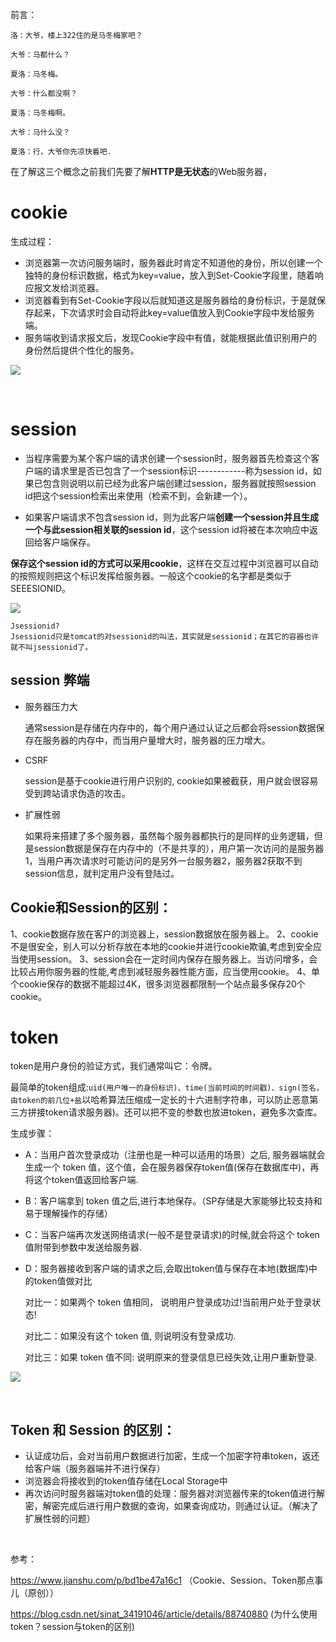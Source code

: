 前言：

```
洛：大爷，楼上322住的是马冬梅家吧？
 
大爷：马都什么？
 
夏洛：马冬梅。
 
大爷：什么都没啊？
 
夏洛：马冬梅啊。
 
大爷：马什么没？
 
夏洛：行，大爷你先凉快着吧.
```

在了解这三个概念之前我们先要了解**HTTP是无状态**的Web服务器，

# cookie

生成过程：

- 浏览器第一次访问服务端时，服务器此时肯定不知道他的身份，所以创建一个独特的身份标识数据，格式为key=value，放入到Set-Cookie字段里，随着响应报文发给浏览器。
- 浏览器看到有Set-Cookie字段以后就知道这是服务器给的身份标识，于是就保存起来，下次请求时会自动将此key=value值放入到Cookie字段中发给服务端。
- 服务端收到请求报文后，发现Cookie字段中有值，就能根据此值识别用户的身份然后提供个性化的服务。

![](https://imgconvert.csdnimg.cn/aHR0cDovL3AxLnBzdGF0cC5jb20vbGFyZ2UvcGdjLWltYWdlL2NkZjhlZDhjOGU4ZjRlN2NhNzEzYjM1NzU4YjE1OTA0?x-oss-process=image/format,png)

<br/>

# session

- 当程序需要为某个客户端的请求创建一个session时，服务器首先检查这个客户端的请求里是否已包含了一个session标识------------称为session id，如果已包含则说明以前已经为此客户端创建过session，服务器就按照session id把这个session检索出来使用（检索不到，会新建一个）。

- 如果客户端请求不包含session id，则为此客户端**创建一个session并且生成一个与此session相关联的session id**，这个session id将被在本次响应中返回给客户端保存。

**保存这个session id的方式可以采用cookie**，这样在交互过程中浏览器可以自动的按照规则把这个标识发挥给服务器。一般这个cookie的名字都是类似于SEEESIONID。

![](https://img-blog.csdnimg.cn/20181126151900484.png?x-oss-process=image/watermark,type_ZmFuZ3poZW5naGVpdGk,shadow_86,text_aHR0cHM6Ly9ibG9nLmNzZG4ubmV0L3UwMTMwMzQyMjY=,size_20,color_FFFFFF,t_50)

```
Jsessionid?
Jsessionid只是tomcat的对sessionid的叫法，其实就是sessionid；在其它的容器也许就不叫jsessionid了。
```

## session 弊端

- 服务器压力大
  
  通常session是存储在内存中的，每个用户通过认证之后都会将session数据保存在服务器的内存中，而当用户量增大时，服务器的压力增大。
- CSRF
  
  session是基于cookie进行用户识别的, cookie如果被截获，用户就会很容易受到跨站请求伪造的攻击。
- 扩展性弱
  
  如果将来搭建了多个服务器，虽然每个服务器都执行的是同样的业务逻辑，但是session数据是保存在内存中的（不是共享的），用户第一次访问的是服务器1，当用户再次请求时可能访问的是另外一台服务器2，服务器2获取不到session信息，就判定用户没有登陆过。

## Cookie和Session的区别：

1、cookie数据存放在客户的浏览器上，session数据放在服务器上。
2、cookie不是很安全，别人可以分析存放在本地的cookie并进行cookie欺骗,考虑到安全应当使用session。
3、session会在一定时间内保存在服务器上。当访问增多，会比较占用你服务器的性能,考虑到减轻服务器性能方面，应当使用cookie。
4、单个cookie保存的数据不能超过4K，很多浏览器都限制一个站点最多保存20个cookie。

# token

token是用户身份的验证方式，我们通常叫它：令牌。

最简单的token组成:`uid(用户唯一的身份标识)、time(当前时间的时间戳)、sign(签名，由token的前几位+盐`以哈希算法压缩成一定长的十六进制字符串，可以防止恶意第三方拼接token请求服务器)。还可以把不变的参数也放进token，避免多次查库。

生成步骤：

- A：当用户首次登录成功（注册也是一种可以适用的场景）之后, 服务器端就会生成一个 token 值，这个值，会在服务器保存token值(保存在数据库中)，再将这个token值返回给客户端.
- B：客户端拿到 token 值之后,进行本地保存。（SP存储是大家能够比较支持和易于理解操作的存储）
- C：当客户端再次发送网络请求(一般不是登录请求)的时候,就会将这个 token 值附带到参数中发送给服务器.
- D：服务器接收到客户端的请求之后,会取出token值与保存在本地(数据库)中的token值做对比
  
  对比一：如果两个 token 值相同， 说明用户登录成功过!当前用户处于登录状态!
  
  对比二：如果没有这个 token 值, 则说明没有登录成功.
  
  对比三：如果 token 值不同: 说明原来的登录信息已经失效,让用户重新登录.

![](https://img-blog.csdnimg.cn/20181126161842605.png?x-oss-process=image/watermark,type_ZmFuZ3poZW5naGVpdGk,shadow_90,text_aHR0cHM6Ly9ibG9nLmNzZG4ubmV0L3UwMTMwMzQyMjY=,size_20,color_FFFFFF,t_70)

<br/>

## Token 和 Session 的区别：

- 认证成功后，会对当前用户数据进行加密，生成一个加密字符串token，返还给客户端（服务器端并不进行保存）
- 浏览器会将接收到的token值存储在Local Storage中
- 再次访问时服务器端对token值的处理：服务器对浏览器传来的token值进行解密，解密完成后进行用户数据的查询，如果查询成功，则通过认证。（解决了扩展性弱的问题）

<br/>

参考：

https://www.jianshu.com/p/bd1be47a16c1  （Cookie、Session、Token那点事儿（原创））

https://blog.csdn.net/sinat_34191046/article/details/88740880  (为什么使用token？session与token的区别)
